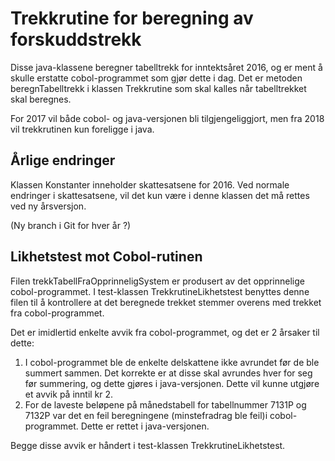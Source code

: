 <h1>Trekkrutine for beregning av forskuddstrekk</h1>

Disse java-klassene beregner tabelltrekk for inntektsåret 2016, og er ment å skulle erstatte cobol-programmet som
gjør dette i dag. Det er metoden beregnTabelltrekk i klassen Trekkrutine som skal kalles når tabelltrekket skal beregnes.

For 2017 vil både cobol- og java-versjonen bli tilgjengeliggjort, men fra 2018 vil trekkrutinen kun foreligge i java.


<h2>Årlige endringer</h2>
Klassen Konstanter inneholder skattesatsene for 2016.
Ved normale endringer i skattesatsene, vil det kun være i denne klassen det må rettes ved ny årsversjon.

(Ny branch i Git for hver år ?)


<h2>Likhetstest mot Cobol-rutinen</h2>
Filen trekkTabellFraOpprinneligSystem er produsert av det opprinnelige cobol-programmet.
I test-klassen TrekkrutineLikhetstest benyttes denne filen til å kontrollere at det beregnede trekket stemmer overens
med trekket fra cobol-programmet.

Det er imidlertid enkelte avvik fra cobol-programmet, og det er 2 årsaker til dette:
1. I cobol-programmet ble de enkelte delskattene ikke avrundet før de ble summert sammen. Det korrekte er at disse skal
avrundes hver for seg før summering, og dette gjøres i java-versjonen. Dette vil kunne utgjøre et avvik på inntil kr 2.
2. For de laveste beløpene på månedstabell for tabellnummer 7131P og 7132P var det en feil beregningene (minstefradrag
ble feil)i cobol-programmet. Dette er rettet i java-versjonen.

Begge disse avvik er håndert i test-klassen TrekkrutineLikhetstest.


